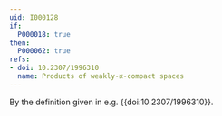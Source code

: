 ```yaml
---
uid: I000128
if:
  P000018: true
then:
  P000062: true
refs:
- doi: 10.2307/1996310
  name: Products of weakly-א-compact spaces
---
```


By the definition given in e.g. {{doi:10.2307/1996310}}.
